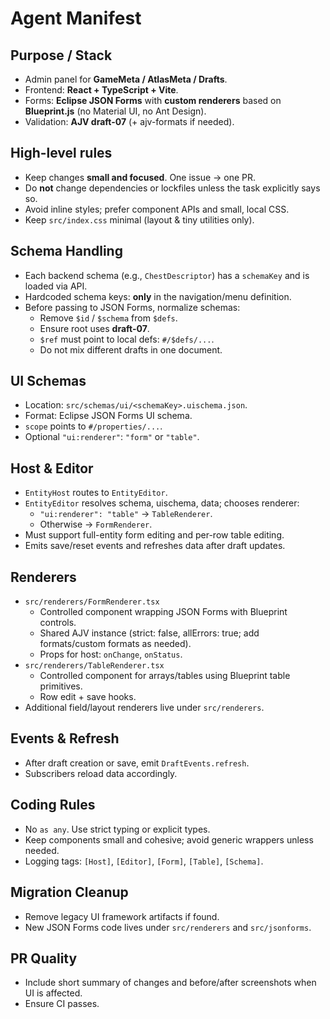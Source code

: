 # Agent Manifest

## Purpose / Stack
- Admin panel for **GameMeta / AtlasMeta / Drafts**.
- Frontend: **React + TypeScript + Vite**.
- Forms: **Eclipse JSON Forms** with **custom renderers** based on **Blueprint.js** (no Material UI, no Ant Design).
- Validation: **AJV draft-07** (+ ajv-formats if needed).

## High-level rules
- Keep changes **small and focused**. One issue → one PR.
- Do **not** change dependencies or lockfiles unless the task explicitly says so.
- Avoid inline styles; prefer component APIs and small, local CSS.
- Keep `src/index.css` minimal (layout & tiny utilities only).

## Schema Handling
- Each backend schema (e.g., `ChestDescriptor`) has a `schemaKey` and is loaded via API.
- Hardcoded schema keys: **only** in the navigation/menu definition.
- Before passing to JSON Forms, normalize schemas:
  - Remove `$id` / `$schema` from `$defs`.
  - Ensure root uses **draft-07**.
  - `$ref` must point to local defs: `#/$defs/...`.
  - Do not mix different drafts in one document.

## UI Schemas
- Location: `src/schemas/ui/<schemaKey>.uischema.json`.
- Format: Eclipse JSON Forms UI schema.
- `scope` points to `#/properties/...`.
- Optional `"ui:renderer"`: `"form"` or `"table"`.

## Host & Editor
- `EntityHost` routes to `EntityEditor`.
- `EntityEditor` resolves schema, uischema, data; chooses renderer:
  - `"ui:renderer": "table"` → `TableRenderer`.
  - Otherwise → `FormRenderer`.
- Must support full-entity form editing and per-row table editing.
- Emits save/reset events and refreshes data after draft updates.

## Renderers
- `src/renderers/FormRenderer.tsx`
  - Controlled component wrapping JSON Forms with Blueprint controls.
  - Shared AJV instance (strict: false, allErrors: true; add formats/custom formats as needed).
  - Props for host: `onChange`, `onStatus`.
- `src/renderers/TableRenderer.tsx`
  - Controlled component for arrays/tables using Blueprint table primitives.
  - Row edit + save hooks.
- Additional field/layout renderers live under `src/renderers`.

## Events & Refresh
- After draft creation or save, emit `DraftEvents.refresh`.
- Subscribers reload data accordingly.

## Coding Rules
- No `as any`. Use strict typing or explicit types.
- Keep components small and cohesive; avoid generic wrappers unless needed.
- Logging tags: `[Host]`, `[Editor]`, `[Form]`, `[Table]`, `[Schema]`.

## Migration Cleanup
- Remove legacy UI framework artifacts if found.
- New JSON Forms code lives under `src/renderers` and `src/jsonforms`.

## PR Quality
- Include short summary of changes and before/after screenshots when UI is affected.
- Ensure CI passes.
